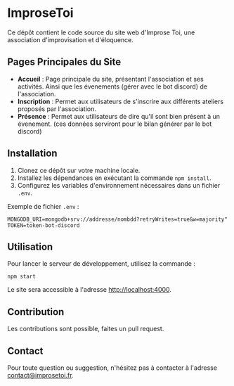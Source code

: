 # ImproseToi

Ce dépôt contient le code source du site web d'Improse Toi, une association d'improvisation et d'éloquence.

## Pages Principales du Site

- **Accueil** : Page principale du site, présentant l'association et ses activités. Ainsi que les évenements (gérer avec le bot discord) de l'association.
- **Inscription** : Permet aux utilisateurs de s'inscrire aux différents ateliers proposés par l'association.
- **Présence** : Permet aux utilisateurs de dire qu'il sont bien présent à un évenement. (ces données serviront pour le bilan générer par le bot discord)

## Installation

1. Clonez ce dépôt sur votre machine locale.
2. Installez les dépendances en exécutant la commande `npm install`.
3. Configurez les variables d'environnement nécessaires dans un fichier `.env`.

Exemple de fichier `.env` :
```plaintext
MONGODB_URI=mongodb+srv://addresse/nombdd?retryWrites=true&w=majority"
TOKEN=token-bot-discord
```
## Utilisation

Pour lancer le serveur de développement, utilisez la commande :

```
npm start
```

Le site sera accessible à l'adresse [http://localhost:4000](http://localhost:4000).

## Contribution

Les contributions sont possible, faites un pull request.

## Contact

Pour toute question ou suggestion, n'hésitez pas à contacter à l'adresse contact@improsetoi.fr.

